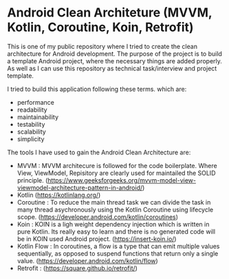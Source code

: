 # Android Clean Architeture (MVVM, Kotlin, Coroutine, Koin, Retrofit)

This is one of my public repository where I tried to create the clean architecture for Android development. The purpose of the project is to build a template Android project, where the necessary things are added properly. As well as I can use this repository as technical task/interview and project template.

I tried to build this application following these terms. which are:

- performance
- readability
- maintainability
- testability
- scalability
- simplicity


The tools I have used to gain the Android Clean Architecture are:

- MVVM :  MVVM architecure is followed for the code boilerplate. Where View, ViewModel, Repisitory are clearly used for maintailed the SOLID principle. (https://www.geeksforgeeks.org/mvvm-model-view-viewmodel-architecture-pattern-in-android/)
- Kotlin (https://kotlinlang.org/)
- Coroutine : To reduce the main thread task we can divide the task in many thread asychronously using the Kotlin Coroutine using lifecycle scope. (https://developer.android.com/kotlin/coroutines)
- Koin : KOIN is a ligh weight dependency injection which is written in pure Kotlin. Its really easy to learn and there is no generated code will be in KOIN used Android project. (https://insert-koin.io/)
- Kotlin Flow : In coroutines, a flow is a type that can emit multiple values sequentially, as opposed to suspend functions that return only a single value. (https://developer.android.com/kotlin/flow)
- Retrofit : (https://square.github.io/retrofit/)
